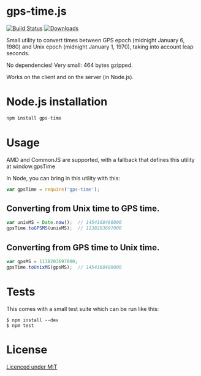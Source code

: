 # gps-time.js
[![Build Status](https://travis-ci.org/davidcalhoun/gps-time.js.svg?branch=master)](https://travis-ci.org/davidcalhoun/gps-time.js)
[![Downloads][downloads-image]][npm-url]

Small utility to convert times between GPS epoch (midnight January 6, 1980) and Unix epoch (midnight January 1, 1970), taking into account leap seconds.

No dependencies!  Very small: 464 bytes gzipped.

Works on the client and on the server (in Node.js).

# Node.js installation
```javascript
npm install gps-time
```

# Usage
AMD and CommonJS are supported, with a fallback that defines this utility at window.gpsTime

In Node, you can bring in this utility with this:

```javascript
var gpsTime = require('gps-time');
```


## Converting from Unix time to GPS time.
```javascript
var unixMS = Date.now();  // 1454168480000
gpsTime.toGPSMS(unixMS);  // 1138203697000
```

## Converting from GPS time to Unix time.
```javascript
var gpsMS = 1138203697000;
gpsTime.toUnixMS(gpsMS);  // 1454168480000
```


# Tests
This comes with a small test suite which can be run like this:

```
$ npm install --dev
$ npm test
```

# License
[Licenced under MIT](https://github.com/davidcalhoun/gps-time.js/blob/master/LICENSE)


[downloads-image]: https://img.shields.io/npm/dm/gps-time.js.svg?style=flat-square
[npm-url]: https://www.npmjs.com/package/gps-time.js

